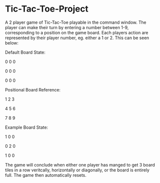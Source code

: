 # Tic-Tac-Toe-Project
A 2 player game of Tic-Tac-Toe playable in the command window. The player can make their turn by entering a number between 1-9, corresponding to a position on the game board. Each players action are represented by their player number, eg. either a 1 or 2. This can be seen below:

Default Board State:

0 0 0

0 0 0 

0 0 0


Positional Board Reference:

1 2 3 

4 5 6

7 8 9 


Example Board State:

1 0 0 

0 2 0

1 0 0 

The game will conclude when either one player has manged to get 3 board tiles in a row veritcally, horizontally or diagonally, or the board is entirely full. The game then automatically resets.
